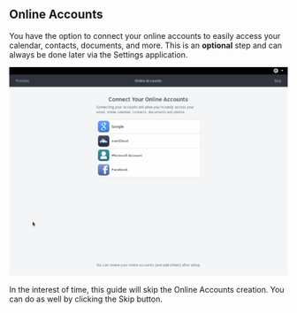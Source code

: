## Online Accounts

You have the option to connect your online accounts to easily access your calendar, contacts, documents, and more. This is an **optional** step and can always be done later via the Settings application.

![Online Accounts Image](../../images/first-boot/online-accounts.png)

In the interest of time, this guide will skip the Online Accounts creation. You can do as well by clicking the Skip button.